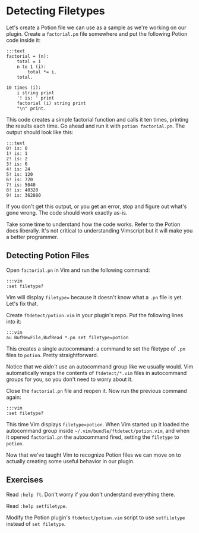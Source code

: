 Detecting Filetypes
===================

Let's create a Potion file we can use as a sample as we're working on our
plugin.  Create a `factorial.pn` file somewhere and put the following Potion
code inside it:

    :::text
    factorial = (n):
        total = 1
        n to 1 (i):
            total *= i.
        total.

    10 times (i):
        i string print
        '! is: ' print
        factorial (i) string print
        "\n" print.

This code creates a simple factorial function and calls it ten times, printing
the results each time.  Go ahead and run it with `potion factorial.pn`.  The
output should look like this:

    :::text
    0! is: 0
    1! is: 1
    2! is: 2
    3! is: 6
    4! is: 24
    5! is: 120
    6! is: 720
    7! is: 5040
    8! is: 40320
    9! is: 362880

If you don't get this output, or you get an error, stop and figure out what's
gone wrong.  The code should work exactly as-is.

Take some time to understand how the code works.  Refer to the Potion docs
liberally.  It's not critical to understanding Vimscript but it will make you
a better programmer.

Detecting Potion Files
----------------------

Open `factorial.pn` in Vim and run the following command:

    :::vim
    :set filetype?

Vim will display `filetype=` because it doesn't know what a `.pn` file is yet.
Let's fix that.

Create `ftdetect/potion.vim` in your plugin's repo.  Put the following lines
into it:

    :::vim
    au BufNewFile,BufRead *.pn set filetype=potion

This creates a single autocommand: a command to set the filetype of `.pn` files
to `potion`.  Pretty straightforward.

Notice that we *didn't* use an autocommand group like we usually would.  Vim
automatically wraps the contents of `ftdetect/*.vim` files in autocommand groups
for you, so you don't need to worry about it.

Close the `factorial.pn` file and reopen it.  Now run the previous command
again:

    :::vim
    :set filetype?

This time Vim displays `filetype=potion`.  When Vim started up it loaded the
autocommand group inside `~/.vim/bundle/ftdetect/potion.vim`, and when it opened
`factorial.pn` the autocommand fired, setting the `filetype` to `potion`.

Now that we've taught Vim to recognize Potion files we can move on to actually
creating some useful behavior in our plugin.

Exercises
---------

Read `:help ft`.  Don't worry if you don't understand everything there.

Read `:help setfiletype`.

Modify the Potion plugin's `ftdetect/potion.vim` script to use `setfiletype`
instead of `set filetype`.
